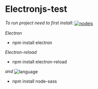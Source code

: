 # Electronjs-test
<em>To run project need to first install:</em> <a href='https://nodejs.org/en' ><img alt='nodejs' src='https://img.shields.io/badge/Node.js-43853D?style=for-the-badge&logo=node.js&logoColor=white' align='center'></a>


<em>Electron</em>
- npm install electron

<em>Electron-reload</em>
- npm install electron-reload

<em> and </em><img alt='language' src='https://img.shields.io/badge/Sass-CC6699?style=for-the-badge&logo=sass&logoColor=white' align='center'>
- npm install node-sass
